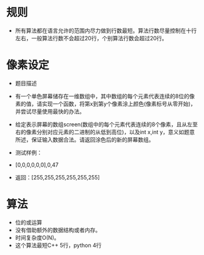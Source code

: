 # 规则

 - 所有算法都在语言允许的范围内尽力做到行数最短。算法行数尽量控制在十行左右，一般算法行数不会超过20行，个别算法行数会超过20行。


# 像素设定
 - 题目描述
 - 有一个单色屏幕储存在一维数组中，其中数组的每个元素代表连续的8位的像素的值，请实现一个函数，将第x到第y个像素涂上颜色(像素标号从零开始)，并尝试尽量使用最快的办法。

 - 给定表示屏幕的数组screen(数组中的每个元素代表连续的8个像素，且从左至右的像素分别对应元素的二进制的从低到高位)，以及int x,int y，意义如题意所述，保证输入数据合法。请返回涂色后的新的屏幕数组。

 - 测试样例：
 - [0,0,0,0,0,0],0,47
 - 返回：[255,255,255,255,255,255]


# 算法
 - 位的或运算
 - 没有借助额外的数据结构或者内存。
 - 时间复杂度O(N)。
 - 这个算法最短C++ 5行，python 4行